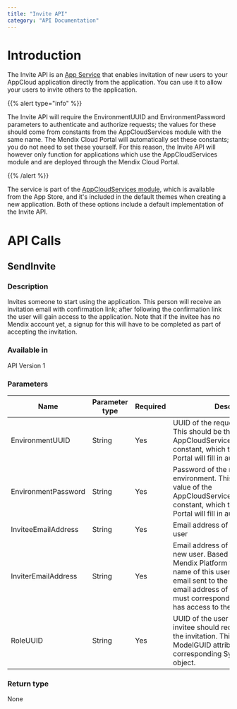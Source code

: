 ```yaml
---
title: "Invite API"
category: "API Documentation"
---
```



# Introduction

The Invite API is an [App Service](/refguide6/consumed-app-services) that enables invitation of new users to your AppCloud application directly from the application. You can use it to allow your users to invite others to the application.

{{% alert type="info" %}}

The Invite API will require the EnvironmentUUID and EnvironmentPassword parameters to authenticate and authorize requests; the values for these should come from constants from the AppCloudServices module with the same name. The Mendix Cloud Portal will automatically set these constants; you do not need to set these yourself. For this reason, the Invite API will however only function for applications which use the AppCloudServices module and are deployed through the Mendix Cloud Portal.

{{% /alert %}}

The service is part of the [AppCloudServices module](https://appstore.home.mendix.com/link/app/934/Mendix/AppCloudServices), which is available from the App Store, and it's included in the default themes when creating a new application. Both of these options include a default implementation of the Invite API.

# API Calls

## SendInvite

### Description

Invites someone to start using the application. This person will receive an invitation email with confirmation link; after following the confirmation link the user will gain access to the application. Note that if the invitee has no Mendix account yet, a signup for this will have to be completed as part of accepting the invitation.

### Available in

API Version 1

### Parameters

| Name | Parameter type | Required | Description |
| --- | --- | --- | --- |
| EnvironmentUUID | String | Yes | UUID of the requesting environment. This should be the value of the AppCloudServices.EnvironmentUUID constant, which the Mendix Cloud Portal will fill in automatically. |
| EnvironmentPassword | String | Yes | Password of the requesting environment. This should be the value of the AppCloudServices.EnvironmentUUID constant, which the Mendix Cloud Portal will fill in automatically. |
| InviteeEmailAddress | String | Yes | Email address of the to be invited user |
| InviterEmailAddress | String | Yes | Email address of the user inviting the new user. Based on this address, the Mendix Platform will include the name of this user in the invitation email sent to the invitee. Note: The email address of the inviting user must correspond with a user who has access to the application. |
| RoleUUID | String | Yes | UUID of the user role which the invitee should receive on accepting the invitation. This should be the ModelGUID attribute of the corresponding System.UserRole object. |

### Return type

None
